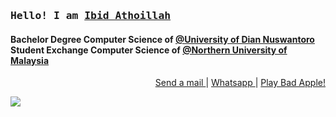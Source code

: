 
<h3 align="justify"> <samp>Hello! I am <b><a rel="nofollow noopener noreferrer" target="_blank" href="https://htmlpreview.github.io/?https://raw.githubusercontent.com/ibidathoillah/ibidathoillah/master/VisualCV%20(6_23_2021%203_24_57%20AM).html">Ibid Athoillah</a></b></samp></h3> 

  <h4>
     Bachelor Degree Computer Science of <a target="_blank"  href="https://dinus.ac.id/"><b>@University of Dian Nuswantoro</b></a> <br>
     Student Exchange  Computer Science of <a target="_blank"  href="https://www.uum.edu.my/"><b>@Northern University of Malaysia</b></a> <br>
  </h4>

  <p align="right">
    <a href="mailto:ibidathoillah@gmail.com"> Send a mail </a> | <a href="https://api.whatsapp.com/send?phone=62895328338770"> Whatsapp </a> | <a href="https://www.youtube.com/watch?v=FtutLA63Cp8"> Play Bad Apple! </a>
  </p>


  
  

<img src="https://gist.githubusercontent.com/ibidathoillah/020148bd12965370f1ec077fe474cef9/raw/c1960d190f8b8b02f338b17e6580d6f864dfa806/source.gif"/>


